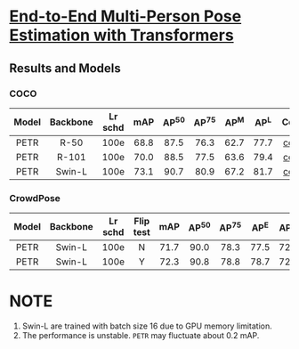 # [End-to-End Multi-Person Pose Estimation with Transformers](https://openaccess.thecvf.com/content/CVPR2022/papers/Shi_End-to-End_Multi-Person_Pose_Estimation_With_Transformers_CVPR_2022_paper.pdf)

## Results and Models

### COCO

| Model | Backbone | Lr schd | mAP  | AP<sup>50</sup> | AP<sup>75</sup> | AP<sup>M</sup> | AP<sup>L</sup> | Config | Download |
|:-----:|:--------:|:-------:|:----:|:---------------:|:---------------:|:--------------:|:--------------:|:------:|:--------:|
| PETR  |  R-50    |  100e   | 68.8 |      87.5       |      76.3       |      62.7      |      77.7      | [config](https://github.com/hikvision-research/opera/blob/main/configs/petr/petr_r50_16x2_100e_coco.py) | [model](https://drive.google.com/file/d/1HcwraqWdZ3CaGMQOJHY8exNem7UnFkfS/view?usp=sharing) |
| PETR  |  R-101   |  100e   | 70.0 |      88.5       |      77.5       |      63.6      |      79.4      | [config](https://github.com/hikvision-research/opera/blob/main/configs/petr/petr_r101_16x2_100e_coco.py) | [model](https://drive.google.com/file/d/1O261Jrt4JRGlIKTmLtPy3AUruwX1hsDf/view?usp=sharing) |
| PETR  |  Swin-L  |  100e   | 73.1 |      90.7       |      80.9       |      67.2      |      81.7      | [config](https://github.com/hikvision-research/opera/blob/main/configs/petr/petr_swin-l-p4-w7-224-22kto1k_16x1_100e_coco.py) | [model](https://drive.google.com/file/d/1ujL0Gm5tPjweT0-gdDGkTc7xXrEt6gBP/view?usp=sharing) |

### CrowdPose

| Model | Backbone | Lr schd | Flip test | mAP  | AP<sup>50</sup> | AP<sup>75</sup> | AP<sup>E</sup> | AP<sup>M</sup> | AP<sup>H</sup> | Config | Download |
|:-----:|:--------:|:-------:|:---------:|:----:|:---------------:|:---------------:|:--------------:|:--------------:|:--------------:|:------:|:--------:|
| PETR  |  Swin-L  |  100e   |     N     | 71.7 |      90.0       |      78.3       |      77.5      |      72.0      |      65.8      | [config](https://github.com/hikvision-research/opera/blob/main/configs/petr/petr_swin-l-p4-w7-224-22kto1k_16x1_100e_crowdpose.py) | [model](https://drive.google.com/file/d/1aS-TIFuSC2gVfmr5n4qrtmQSLFTbP6Lm/view?usp=sharing) |
| PETR  |  Swin-L  |  100e   |     Y     | 72.3 |      90.8       |      78.8       |      78.7      |      72.9      |      65.5      | [config](https://github.com/hikvision-research/opera/blob/main/configs/petr/petr_swin-l-p4-w7-224-22kto1k_16x1_100e_crowdpose_flip_test.py) | [model](https://drive.google.com/file/d/1aS-TIFuSC2gVfmr5n4qrtmQSLFTbP6Lm/view?usp=sharing) |

# NOTE

1. Swin-L are trained with batch size 16 due to GPU memory limitation.
2. The performance is unstable. `PETR` may fluctuate about 0.2 mAP.
